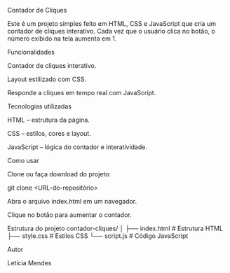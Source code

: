 Contador de Cliques

Este é um projeto simples feito em HTML, CSS e JavaScript que cria um contador de cliques interativo.
Cada vez que o usuário clica no botão, o número exibido na tela aumenta em 1.

Funcionalidades

Contador de cliques interativo.

Layout estilizado com CSS.

Responde a cliques em tempo real com JavaScript.

Tecnologias utilizadas

HTML – estrutura da página.

CSS – estilos, cores e layout.

JavaScript – lógica do contador e interatividade.

Como usar

Clone ou faça download do projeto:

git clone <URL-do-repositório>


Abra o arquivo index.html em um navegador.

Clique no botão para aumentar o contador.

Estrutura do projeto
contador-cliques/
│
├── index.html      # Estrutura HTML
├── style.css       # Estilos CSS
└── script.js       # Código JavaScript

Autor

Letícia Mendes
